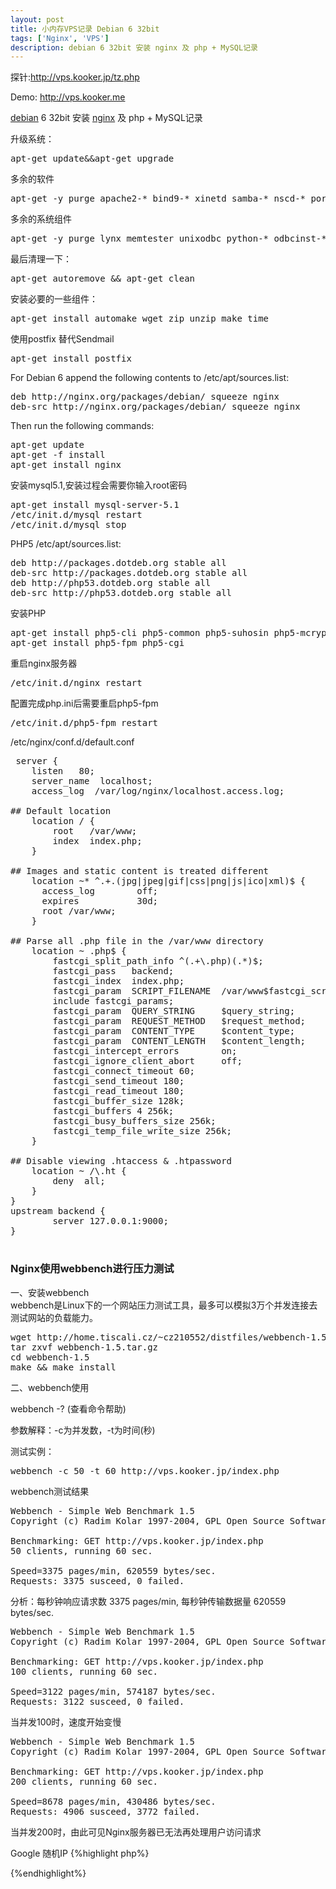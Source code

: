 ```yaml
---
layout: post
title: 小内存VPS记录 Debian 6 32bit
tags: ['Nginx', 'VPS']
description: debian 6 32bit 安装 nginx 及 php + MySQL记录
---
```

探针:<a href="http://vps.kooker.jp/tz.php" target="_blank">http://vps.kooker.jp/tz.php</a> 

Demo: <a href="http://vps.kooker.me" target="_blank">http://vps.kooker.me</a> 

<a href="http://old-blog.kooker.jp/tag/debian/" onclick="javascript:tagshow('debian');return false;">debian</a> 6 32bit 安装 <a href="http://old-blog.kooker.jp/tag/nginx/" onclick="javascript:tagshow('nginx');return false;">nginx</a> 及 php + MySQL记录

升级系统：
<pre class="brush:bash;">apt-get update&amp;&amp;apt-get upgrade
</pre>
多余的软件
<pre class="brush:bash;">apt-get -y purge apache2-* bind9-* xinetd samba-* nscd-* portmap sendmail-* sasl2-bin
</pre>
多余的系统组件
<pre class="brush:bash;">apt-get -y purge lynx memtester unixodbc python-* odbcinst-* sudo tcpdump ttf-*</pre>
最后清理一下：
<pre class="brush:bash;">apt-get autoremove &amp;&amp; apt-get clean</pre>
安装必要的一些组件：
<pre class="brush:bash;">apt-get install automake wget zip unzip make time</pre>
使用postfix 替代Sendmail
<pre class="brush:bash;">apt-get install postfix</pre>
For Debian 6 append the following contents to /etc/apt/sources.list:
<pre class="brush:bash;">deb http://nginx.org/packages/debian/ squeeze nginx
deb-src http://nginx.org/packages/debian/ squeeze nginx
</pre>
Then run the following commands:<br />
<pre class="brush:bash;">apt-get update
apt-get -f install
apt-get install nginx</pre>
安装mysql5.1,安装过程会需要你输入root密码
<pre class="brush:bash;">apt-get install mysql-server-5.1
/etc/init.d/mysql restart
/etc/init.d/mysql stop</pre>
PHP5 /etc/apt/sources.list:
<pre class="brush:bash;">deb http://packages.dotdeb.org stable all
deb-src http://packages.dotdeb.org stable all
deb http://php53.dotdeb.org stable all
deb-src http://php53.dotdeb.org stable all</pre>
安装PHP
<pre class="brush:bash;">apt-get install php5-cli php5-common php5-suhosin php5-mcrypt php-doc php5-odbc php5-memcache php5-xmlrpc php5-xsl php5-json php-apc php5-dev
apt-get install php5-fpm php5-cgi</pre>
重启nginx服务器
<pre class="brush:bash;">/etc/init.d/nginx restart</pre>
配置完成php.ini后需要重启php5-fpm
<pre class="brush:bash;">/etc/init.d/php5-fpm restart</pre>
/etc/nginx/conf.d/default.conf
<pre class="brush:bash;"> server {
    listen   80;
    server_name  localhost;
    access_log  /var/log/nginx/localhost.access.log;
 
## Default location
    location / {
        root   /var/www;
        index  index.php;
    }
 
## Images and static content is treated different
    location ~* ^.+.(jpg|jpeg|gif|css|png|js|ico|xml)$ {
      access_log        off;
      expires           30d;
      root /var/www;
    }
 
## Parse all .php file in the /var/www directory
    location ~ .php$ {
        fastcgi_split_path_info ^(.+\.php)(.*)$;
        fastcgi_pass   backend;
        fastcgi_index  index.php;
        fastcgi_param  SCRIPT_FILENAME  /var/www$fastcgi_script_name;
        include fastcgi_params;
        fastcgi_param  QUERY_STRING     $query_string;
        fastcgi_param  REQUEST_METHOD   $request_method;
        fastcgi_param  CONTENT_TYPE     $content_type;
        fastcgi_param  CONTENT_LENGTH   $content_length;
        fastcgi_intercept_errors        on;
        fastcgi_ignore_client_abort     off;
        fastcgi_connect_timeout 60;
        fastcgi_send_timeout 180;
        fastcgi_read_timeout 180;
        fastcgi_buffer_size 128k;
        fastcgi_buffers 4 256k;
        fastcgi_busy_buffers_size 256k;
        fastcgi_temp_file_write_size 256k;
    }
 
## Disable viewing .htaccess &amp; .htpassword
    location ~ /\.ht {
        deny  all;
    }
}
upstream backend {
        server 127.0.0.1:9000;
}

</pre>
<h3>Nginx使用webbench进行压力测试</h3>
一、安装webbench<br />
webbench是Linux下的一个网站压力测试工具，最多可以模拟3万个并发连接去测试网站的负载能力。

<pre class="brush:bash;">wget http://home.tiscali.cz/~cz210552/distfiles/webbench-1.5.tar.gz
tar zxvf webbench-1.5.tar.gz
cd webbench-1.5
make &amp;&amp; make install</pre>

二、webbench使用

webbench -?    (查看命令帮助)

参数解释：-c为并发数，-t为时间(秒)

测试实例：
<pre class="brush:bash;">webbench -c 50 -t 60 http://vps.kooker.jp/index.php</pre>
webbench测试结果
<pre class="brush:bash;">Webbench - Simple Web Benchmark 1.5
Copyright (c) Radim Kolar 1997-2004, GPL Open Source Software.

Benchmarking: GET http://vps.kooker.jp/index.php
50 clients, running 60 sec.

Speed=3375 pages/min, 620559 bytes/sec.
Requests: 3375 susceed, 0 failed.</pre>
分析：每秒钟响应请求数 3375 pages/min, 每秒钟传输数据量 620559 bytes/sec.
<pre class="brush:bash;">Webbench - Simple Web Benchmark 1.5
Copyright (c) Radim Kolar 1997-2004, GPL Open Source Software.

Benchmarking: GET http://vps.kooker.jp/index.php
100 clients, running 60 sec.

Speed=3122 pages/min, 574187 bytes/sec.
Requests: 3122 susceed, 0 failed.
</pre>
当并发100时，速度开始变慢
<pre class="brush:bash;">Webbench - Simple Web Benchmark 1.5
Copyright (c) Radim Kolar 1997-2004, GPL Open Source Software.

Benchmarking: GET http://vps.kooker.jp/index.php
200 clients, running 60 sec.

Speed=8678 pages/min, 430486 bytes/sec.
Requests: 4906 susceed, 3772 failed.
</pre>
当并发200时，由此可见Nginx服务器已无法再处理用户访问请求

Google 随机IP
{%highlight php%}
<?php header('Content-Type: text/html; charset=utf-8');error_reporting(0);
$google_ip_array=array('203.208.46.131','203.208.46.132','203.208.46.133','203.208.46.134','203.208.46.135','203.208.46.136','203.208.46.137','203.208.46.138');
$rand_ip=($google_ip_array[rand(0,7)]);
header("Location: http://$rand_ip");
exit;
?>
{%endhighlight%}
<script type="text/javascript" src="http://sablogbae.cdn.duapp.com/include/syntax/scripts/shCore.js"></script><script type="text/javascript" src="http://sablogbae.cdn.duapp.com/include/syntax/scripts/shLegacy.js"></script> <script type="text/javascript" src="http://sablogbae.cdn.duapp.com/include/syntax/scripts/shBrushAll.js"></script><link type="text/css" rel="stylesheet" href="http://sablogbae.cdn.duapp.com/include/syntax/styles/shCore.css"/><link type="text/css" rel="stylesheet" href="http://sablogbae.cdn.duapp.com/include/syntax/styles/shThemeDefault.css"/><script type="text/javascript">SyntaxHighlighter.config.clipboardSwf='http://sablogbae.cdn.duapp.com/include/syntax/scripts/clipboard.swf';SyntaxHighlighter.all();dp.SyntaxHighlighter.HighlightAll('code');</script>